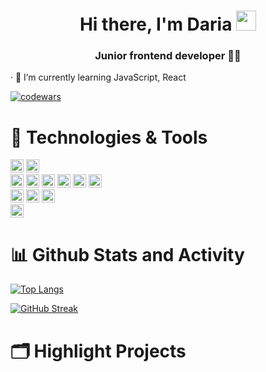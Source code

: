 <h1 align="center">Hi there, I'm Daria
<img src="https://github.com/blackcater/blackcater/raw/main/images/Hi.gif" height="32"/></h1>
<h3 align="center">Junior frontend developer 👩‍💻 </h3>

· 🌱 I’m currently learning JavaScript, React

[![codewars](https://www.codewars.com/users/DariaaaP/badges/small)](https://www.codewars.com/users/DariaaaP) 


<h1 align="left">🔧 Technologies & Tools</h1>
<div><img src="https://img.shields.io/badge/OS-macOS-lightgrey?style=flat&logo=macOS&logoColor=white" height="21"/> <img src="https://img.shields.io/badge/Editor-VS Code-lightgrey?style=flat&logo=Visual Studio Code&logoColor=white" height="21"/></div> 
<div><img src="https://img.shields.io/badge/Code-HTML5-lightgrey?style=flat&logo=HTML5&logoColor=white" height="21"/> <img src="https://img.shields.io/badge/Code-CSS3-lightgrey?style=flat&logo=CSS3&logoColor=white" height="21"/> <img src="https://img.shields.io/badge/Code-Sass-lightgrey?style=flat&logo=Sass&logoColor=white" height="21"/> <img src="https://img.shields.io/badge/Code-JavaScript-lightgrey?style=flat&logo=JavaScript&logoColor=white" height="21"/> <img src="https://img.shields.io/badge/Code-React-lightgrey?style=flat&logo=React&logoColor=white" height="21"/> <img src="https://img.shields.io/badge/Code-Python-lightgrey?style=flat&logo=Python&logoColor=white" height="21"/></div>
<div><img src="https://img.shields.io/badge/Tools-PostgreSQL-lightgrey?style=flat&logo=PostgreSQL&logoColor=white" height="21"/> <img src="https://img.shields.io/badge/Tools-Postman-lightgrey?style=flat&logo=Postman&logoColor=white" height="21"/> <img src="https://img.shields.io/badge/Tools-Power BI-lightgrey?style=flat&logo=Power BI&logoColor=white" height="21"/></div>
<div><img src="https://img.shields.io/badge/Design-Figma-lightgrey?style=flat&logo=Figma&logoColor=white" height="21"/></div>


<h1 align="left">📊 Github Stats and Activity</h1>

[![Top Langs](https://github-readme-stats.vercel.app/api/top-langs/?username=DariaaaP&layout=compact&theme=dracula)](https://github.com/anuraghazra/github-readme-stats)

[![GitHub Streak](http://github-readme-streak-stats.herokuapp.com?user=DariaaaP&theme=dark&hide_border=true&sideLabels=DD1264&currStreakLabel=DD1264&ring=DDDDDD&fire=DD1264)](https://git.io/streak-stats)


<h1 align="left">🗂️ Highlight Projects</h1>
